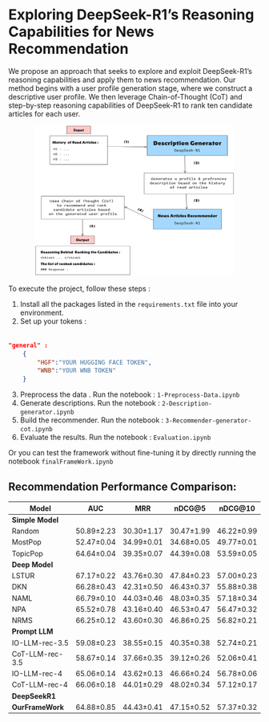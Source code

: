 # Exploring DeepSeek-R1’s Reasoning Capabilities for News Recommendation

We propose an approach that seeks to explore and exploit DeepSeek-R1’s reasoning capabilities and apply them to news recommendation. Our method begins with a user profile generation stage, where we construct a descriptive user profile. We then leverage Chain-of-Thought (CoT) and step-by-step reasoning capabilities of DeepSeek-R1 to rank ten candidate articles for each user.

<p align="center">  
    <img src="Pictures/FrameWorkPIC.jpg" alt="DeepSeek-R1-Based Proposed Method" width="400" height="300"/>
</p>
To execute the project, follow these steps :

1. Install all the packages listed in the `requirements.txt` file into your environment.
2. Set up your tokens :

```json

"general" :
    {
        "HGF":"YOUR HUGGING FACE TOKEN",
        "WNB":"YOUR WNB TOKEN"
    }

```
3. Preprocess the data . Run the notebook  : `1-Preprocess-Data.ipynb`
4. Generate descriptions. Run the notebook : `2-Description-generator.ipynb`
5. Build the recommender. Run the notebook  : `3-Recommender-generator-cot.ipynb`
6. Evaluate the results. Run the notebook : `Evaluation.ipynb`


Or you can test the framework without fine-tuning it by directly running the notebook `finalFrameWork.ipynb`

## Recommendation Performance Comparison:

| Model     | AUC          | MRR          | nDCG@5       | nDCG@10      |
|-----------|--------------|--------------|--------------|--------------|
| **Simple Model** |||||
| Random    | 50.89±2.23   | 30.30±1.17   | 30.47±1.99   | 46.22±0.99   |
| MostPop   | 52.47±0.04   | 34.99±0.01   | 34.68±0.05   | 49.77±0.01   |
| TopicPop  | 64.64±0.04   | 39.35±0.07   | 44.39±0.08   | 53.59±0.05   |
| **Deep Model** |||||
| LSTUR     | 67.17±0.22   | 43.76±0.30   | 47.84±0.23   | 57.00±0.23   |
| DKN       | 66.28±0.43   | 42.31±0.50   | 46.43±0.37   | 55.88±0.38   |
| NAML      | 66.79±0.10   | 44.03±0.46   | 48.03±0.35   | 57.18±0.34   |
| NPA       | 65.52±0.78   | 43.16±0.40   | 46.53±0.47   | 56.47±0.32   |
| NRMS      | 66.25±0.12   | 43.60±0.30   | 46.86±0.25   | 56.82±0.21   |
| **Prompt LLM**  ||||| 
| IO-LLM-rec-3.5    | 59.08±0.23     | 38.55±0.15     | 40.35±0.38     | 52.74±0.21     |
| CoT-LLM-rec-3.5   | 58.67±0.14     | 37.66±0.35     | 39.12±0.26     | 52.06±0.41     |
| IO-LLM-rec-4      | 65.06±0.14     | 43.62±0.13     | 46.66±0.24     | 56.78±0.06     |
| CoT-LLM-rec-4     | 66.06±0.18     | 44.01±0.29     | 48.02±0.34     | 57.12±0.17     |
| **DeepSeekR1** |||||
| **OurFrameWork** | 64.88±0.85 | 44.43±0.41   | 47.15±0.52   | 57.37±0.32   |
